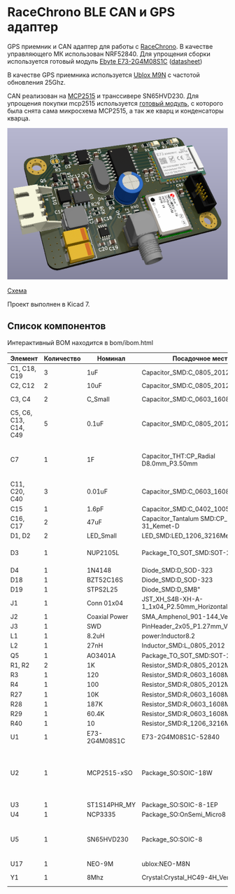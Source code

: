 # RaceChrono BLE CAN и GPS адаптер

GPS приемник и CAN адаптер для работы с [RaceChrono](https://racechrono.com/). В качестве управляющего МК использован NRF52840. Для упрощения сборки используется готовый модуль [Ebyte E73-2G4M08S1C](https://aliexpress.ru/item/1005004834868792.html) ([datasheet](./doc/S1C_Usermanual_v1.9.pdf))

В качестве GPS приемника используется [Ublox M9N](https://www.u-blox.com/en/product/neo-m9n-module) с частотой обновления 25Ghz.

CAN реализован на [MCP2515](./doc/MCP2515-Stand-Alone-CAN-Controller-with-SPI-20001801J.pdf) и транссивере SN65HVD230. Для упрощения покупки mcp2515 используется [готовый модуль](https://aliexpress.ru/item/32817132818.html), с которого была снята сама микросхема MCP2515, а так же кварц и конденсаторы кварца.

![device render](./img/nrf52840_dev.png)

[Схема](./shematic/nrf52840_dev.pdf)

Проект выполнен в Kicad 7.

## Список компонентов

Интерактивный BOM находится в bom/ibom.html

| Элемент     | Количество | Номинал | Посадочное место | Описание
| ----------- | ----------- | ----------- | ----------- | -----------
|C1, C18, C19|3|1uF|Capacitor_SMD:C_0805_2012Metric| |
|C2, C12     |2|10uF|Capacitor_SMD:C_0805_2012Metric| | 
|C3, C4      |2|C_Small|Capacitor_SMD:C_0603_1608Metric|Сняты с модуля CAN|
|C5, C6, C13, C14, C49|5|0.1uF|Capacitor_SMD:C_0805_2012Metric| |
|C7|1|1F|Capacitor_THT:CP_Radial D8.0mm_P3.50mm|Используется как источник резервного питания GPS модуля|
|C11, C20, C40|3|0.01uF|Capacitor_SMD:C_0603_1608Metric| |
|C15|1|1.6pF|Capacitor_SMD:C_0402_1005Metric| |
|C16, C17|2|47uF|Capacitor_Tantalum SMD:CP_EIA-7343-31_Kemet-D| |
|D1, D2|  2|LED_Small|LED_SMD:LED_1206_3216Metric| |
|D3    |1|NUP2105L|Package_TO_SOT_SMD:SOT-23|Dual Line CAN Bus Protector, 24Vrwm|
|D4    |1|1N4148|Diode_SMD:D_SOD-323| |
|D18   |1|BZT52C16S|Diode_SMD:D_SOD-323| |
|D19   |1|STPS2L25|Diode_SMD:D_SMB"| |
|J1|1|Conn 01x04|JST_XH_S4B-XH-A-1_1x04_P2.50mm_Horizontal| |
|J2|1|Coaxial Power|SMA_Amphenol_901-144_Vertical| |
|J3|1|SWD|PinHeader_2x05_P1.27mm_Vertical_SMD| |
|L1|1|8.2uH|power:Inductor8.2| |
|L2|1|27nH|Inductor_SMD:L_0805_2012| |
|Q5|1|AO3401A|Package_TO_SOT_SMD:SOT-23| |
|R1, R2|2|1K|Resistor_SMD:R_0805_2012Metric| |
|R3|1|120|Resistor_SMD:R_0603_1608Metric| |
|R4|1|100|Resistor_SMD:R_0805_2012Metric| |
|R27|1|10K|Resistor_SMD:R_0603_1608Metric| |
|R28|1|187K|Resistor_SMD:R_0603_1608Metric| |
|R29|1|60.4K|Resistor_SMD:R_0603_1608Metric| |
|R40|1|10|Resistor_SMD:R_1206_3216Metric| |
|U1|1|E73-2G4M08S1C|E73-2G4M08S1C-52840| |
|U2|1|MCP2515-xSO|Package_SO:SOIC-18W|Stand-Alone CAN Controller with SPI Interface<br>Снят с модуля CAN|
|U3|1|ST1S14PHR_MY|Package_SO:SOIC-8-1EP| |
|U4|1|NCP3335|Package_SO:OnSemi_Micro8| |
|U5|1|SN65HVD230|Package_SO:SOIC-8|CAN Bus Transceivers, 3.3V, 1Mbps, Low-Power capabilities|
|U17|1|NEO-9M|ublox:NEO-M8N|Ublox M9N|
|Y1|1|8Mhz|Crystal:Crystal_HC49-4H_Vertical|Снят с модуля CAN|
